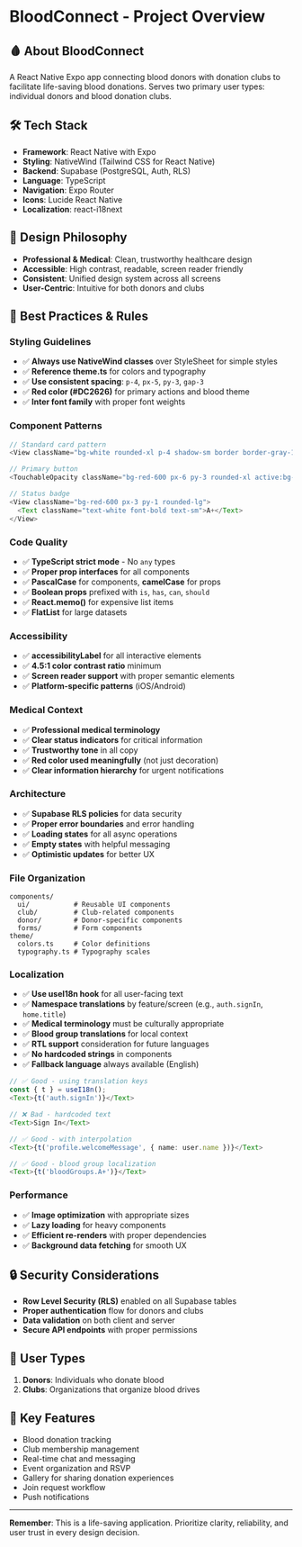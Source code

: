 # BloodConnect - Project Overview

## 🩸 About BloodConnect

A React Native Expo app connecting blood donors with donation clubs to facilitate life-saving blood donations. Serves two primary user types: individual donors and blood donation clubs.

## 🛠 Tech Stack

- **Framework**: React Native with Expo
- **Styling**: NativeWind (Tailwind CSS for React Native)
- **Backend**: Supabase (PostgreSQL, Auth, RLS)
- **Language**: TypeScript
- **Navigation**: Expo Router
- **Icons**: Lucide React Native
- **Localization**: react-i18next

## 🎨 Design Philosophy

- **Professional & Medical**: Clean, trustworthy healthcare design
- **Accessible**: High contrast, readable, screen reader friendly
- **Consistent**: Unified design system across all screens
- **User-Centric**: Intuitive for both donors and clubs

## 🎯 Best Practices & Rules

### **Styling Guidelines**

- ✅ **Always use NativeWind classes** over StyleSheet for simple styles
- ✅ **Reference theme.ts** for colors and typography
- ✅ **Use consistent spacing**: `p-4`, `px-5`, `py-3`, `gap-3`
- ✅ **Red color (#DC2626)** for primary actions and blood theme
- ✅ **Inter font family** with proper font weights

### **Component Patterns**

```typescript
// Standard card pattern
<View className="bg-white rounded-xl p-4 shadow-sm border border-gray-100">

// Primary button
<TouchableOpacity className="bg-red-600 px-6 py-3 rounded-xl active:bg-red-700">

// Status badge
<View className="bg-red-600 px-3 py-1 rounded-lg">
  <Text className="text-white font-bold text-sm">A+</Text>
</View>
```

### **Code Quality**

- ✅ **TypeScript strict mode** - No `any` types
- ✅ **Proper prop interfaces** for all components
- ✅ **PascalCase** for components, **camelCase** for props
- ✅ **Boolean props** prefixed with `is`, `has`, `can`, `should`
- ✅ **React.memo()** for expensive list items
- ✅ **FlatList** for large datasets

### **Accessibility**

- ✅ **accessibilityLabel** for all interactive elements
- ✅ **4.5:1 color contrast ratio** minimum
- ✅ **Screen reader support** with proper semantic elements
- ✅ **Platform-specific patterns** (iOS/Android)

### **Medical Context**

- ✅ **Professional medical terminology**
- ✅ **Clear status indicators** for critical information
- ✅ **Trustworthy tone** in all copy
- ✅ **Red color used meaningfully** (not just decoration)
- ✅ **Clear information hierarchy** for urgent notifications

### **Architecture**

- ✅ **Supabase RLS policies** for data security
- ✅ **Proper error boundaries** and error handling
- ✅ **Loading states** for all async operations
- ✅ **Empty states** with helpful messaging
- ✅ **Optimistic updates** for better UX

### **File Organization**

```
components/
  ui/           # Reusable UI components
  club/         # Club-related components
  donor/        # Donor-specific components
  forms/        # Form components
theme/
  colors.ts     # Color definitions
  typography.ts # Typography scales
```

### **Localization**

- ✅ **Use useI18n hook** for all user-facing text
- ✅ **Namespace translations** by feature/screen (e.g., `auth.signIn`, `home.title`)
- ✅ **Medical terminology** must be culturally appropriate
- ✅ **Blood group translations** for local context
- ✅ **RTL support** consideration for future languages
- ✅ **No hardcoded strings** in components
- ✅ **Fallback language** always available (English)

```typescript
// ✅ Good - using translation keys
const { t } = useI18n();
<Text>{t('auth.signIn')}</Text>

// ❌ Bad - hardcoded text
<Text>Sign In</Text>

// ✅ Good - with interpolation
<Text>{t('profile.welcomeMessage', { name: user.name })}</Text>

// ✅ Good - blood group localization
<Text>{t('bloodGroups.A+')}</Text>
```

### **Performance**

- ✅ **Image optimization** with appropriate sizes
- ✅ **Lazy loading** for heavy components
- ✅ **Efficient re-renders** with proper dependencies
- ✅ **Background data fetching** for smooth UX

## 🔒 Security Considerations

- **Row Level Security (RLS)** enabled on all Supabase tables
- **Proper authentication** flow for donors and clubs
- **Data validation** on both client and server
- **Secure API endpoints** with proper permissions

## 📱 User Types

1. **Donors**: Individuals who donate blood
2. **Clubs**: Organizations that organize blood drives

## 🚀 Key Features

- Blood donation tracking
- Club membership management
- Real-time chat and messaging
- Event organization and RSVP
- Gallery for sharing donation experiences
- Join request workflow
- Push notifications

---

**Remember**: This is a life-saving application. Prioritize clarity, reliability, and user trust in every design decision.
